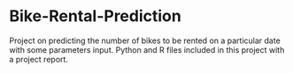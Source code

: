 # Bike-Rental-Prediction

Project on predicting the number of bikes to be rented on a particular date with some parameters input. Python and R files included in this project with a project report.
